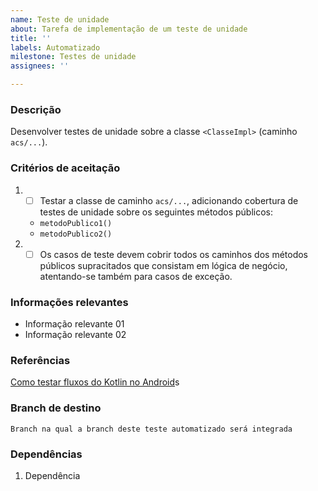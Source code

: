 ```yaml
---
name: Teste de unidade
about: Tarefa de implementação de um teste de unidade
title: ''
labels: Automatizado
milestone: Testes de unidade
assignees: ''

---
```


### Descrição
Desenvolver testes de unidade sobre a classe `<ClasseImpl>` (caminho `acs/...`).

### Critérios de aceitação
1. - [ ] Testar a classe de caminho `acs/...`, adicionando cobertura de testes de unidade sobre os seguintes métodos públicos:
   - `metodoPublico1()`
   - `metodoPublico2()`
2. - [ ] Os casos de teste devem cobrir todos os caminhos dos métodos públicos supracitados que consistam em lógica de negócio, atentando-se também para casos de exceção.

### Informações relevantes
- Informação relevante 01
- Informação relevante 02

### Referências
[Como testar fluxos do Kotlin no Android](https://developer.android.com/kotlin/flow/test?hl=pt-br)s

### Branch de destino
`Branch na qual a branch deste teste automatizado será integrada`

### Dependências
1. Dependência
